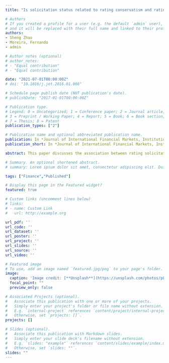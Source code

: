 ```yaml
---
title: "Is solicitation status related to rating conservatism and rating quality?"

# Authors
# If you created a profile for a user (e.g. the default `admin` user), write the username (folder name) here
# and it will be replaced with their full name and linked to their profile.
authors:
- Sheng Zhao
- Moreira, Fernando
- admin

# Author notes (optional)
# author_notes:
# - "Equal contribution"
# - "Equal contribution"

date: "2021-07-01T00:00:00Z"
# doi: "10.1016/j.jet.2016.01.008"

# Schedule page publish date (NOT publication's date).
# publishDate: "2017-01-01T00:00:00Z"

# Publication type.
# Legend: 0 = Uncategorized; 1 = Conference paper; 2 = Journal article;
# 3 = Preprint / Working Paper; 4 = Report; 5 = Book; 6 = Book section;
# 7 = Thesis; 8 = Patent
publication_types: ["2"]

# Publication name and optional abbreviated publication name.
publication: In *Journal of International Financial Markets, Institutions and Money*
publication_short: In *Journal of International Financial Markets, Institutions and Money*

abstract: This paper discusses the association between rating solicitation status and rating quality. Our model shows that if firms with a declining trend of performance are less likely to solicit ratings from credit rating agencies, these firms are more conservatively rated, as their self-selection behaviour is seen as a signal of high credit risk. Our empirical results support the predictions of the model proposed in this study and show that. First, when controlling for fundamental factors, unsolicited ratings are lower than solicited ones, and; second, the rating qualities of both types of ratings are not significantly different from each other.

# Summary. An optional shortened abstract.
# summary: Lorem ipsum dolor sit amet, consectetur adipiscing elit. Duis posuere tellus ac convallis placerat. Proin tincidunt magna sed ex sollicitudin condimentum.

tags: ["Finance","Published"]

# Display this page in the Featured widget?
featured: true

# Custom links (uncomment lines below)
# links:
# - name: Custom Link
#   url: http://example.org

url_pdf: ''
url_code: ''
url_dataset: ''
url_poster: ''
url_project: ''
url_slides: ''
url_source: ''
url_video: ''

# Featured image
# To use, add an image named `featured.jpg/png` to your page's folder.
image:
  caption: 'Image credit: [**Unsplash**](https://unsplash.com/photos/pLCdAaMFLTE)'
  focal_point: ""
  preview_only: false

# Associated Projects (optional).
#   Associate this publication with one or more of your projects.
#   Simply enter your project's folder or file name without extension.
#   E.g. `internal-project` references `content/project/internal-project/index.md`.
#   Otherwise, set `projects: []`.
projects: []

# Slides (optional).
#   Associate this publication with Markdown slides.
#   Simply enter your slide deck's filename without extension.
#   E.g. `slides: "example"` references `content/slides/example/index.md`.
#   Otherwise, set `slides: ""`.
slides: ""
---
```



